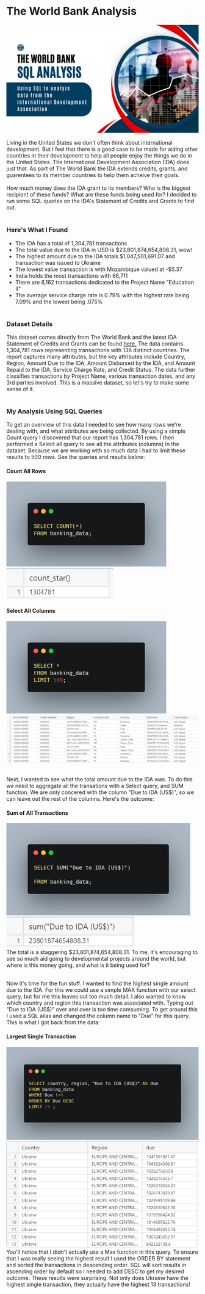 # The World Bank Analysis <br>
<img src="The World Bank.png?raw=true"/> <br>

Living in the United States we don't often think about international development. But I feel that there is a good case to be made for aiding other countries in their development to help all people enjoy the things we do in the United States. The International Development Association (IDA) does just that. As part of The World Bank the IDA extends credits, grants, and guarentees to its member countries to help them acheive their goals. <br><br>
How much money does the IDA grant to its members? Who is the biggest recipient of these funds? What are these funds being used for? I decided to run some SQL queries on the IDA's Statement of Credits and Grants to find out. <br><br>

### Here's What I Found <br>
- The IDA has a total of 1,304,781 transactions
- The total value due to the IDA in USD is $23,801,874,654,808.31, wow!
- The highest amount due to the IDA totals $1,047,501,691.07 and transaction was issued to Ukraine
- The lowest value transaction is with Mozambique valued at -$5.37
- India holds the most transactions with 66,711
- There are 6,162 transactions dedicated to the Project Name "Education II"
- The average service charge rate is 0.79% with the highest rate being 7.09% and the lowest being .075%
<br><br>

### Dataset Details <br>
This dataset comes directly from The World Bank and the latest IDA Statement of Credits and Grants can be found [here.](https://finances.worldbank.org/Loans-and-Credits/IDA-Statement-Of-Credits-and-Grants-Historical-Dat/tdwh-3krx/about_data) The data contains 1,304,781 rows representing transactions with 138 distinct countries. The report captures many attributes, but the key attributes include Country, Region, Amount Due to the IDA, Amount Disbursed by the IDA, and Amount Repaid to the IDA, Service Charge Rate, and Credit Status. The data further classifies transactions by Project Name, various transaction dates, and any 3rd parties involved. This is a massive dataset, so let's try to make some sense of it.
<br><br>

### My Analysis Using SQL Queries <br>
To get an overview of this data I needed to see how many rows we're dealing with, and what attributes are being collected. By using a simple Count query I discovered that our report has 1,304,781 rows. I then performed a Select all query to see all the attributes (columns) in the dataset. Because we are working with so much data I had to limit these results to 500 rows. See the queries and results below: <br>

#### Count All Rows <br>
![Count Query](wb_count2.png) <br>
![Count Results](wb_countallpic.png) <br>
#### Select All Columns <br>
![Select Query](wb_selectall2.png) <br>
![Select Results](wb_selectallpic.png) <br><br>

Next, I wanted to see what the total amount due to the IDA was. To do this we need to aggregate all the transations with a Select query, and SUM function. We are only concered with the column "Due to IDA (US$)", so we can leave out the rest of the columns. Here's the outcome: <br>
#### Sum of All Transactions <br>
![Sum Query](wb_sum2.png) <br>
![Sum Results](wb_sumpic.png) <br>
The total is a staggering $23,801,874,654,808.31. To me, it's encouraging to see so much aid going to developmental projects around the world, but where is this money going, and what is it being used for?<br><br>

Now it's time for the fun stuff. I wanted to find the highest single amount due to the IDA. For this we could use a simple MAX function with our select query, but for me this leaves out too much detail. I also wanted to know which country and region this transaction was associated with. Typing out "Due to IDA (US$)" over and over is too time comsuming. To get around this I used a SQL alias and changed the column name to "Due" for this query. This is what I got back from the data: <br>
#### Largest Single Transaction <br>
![Max Query](wb_max.png) <br>
![Max Results](wb_maxpic.png) <br>
You'll notice that I didn't actually use a Max function in this query. To ensure that I was really seeing the highest result I used the ORDER BY statement and sorted the transactions in descending order. SQL will sort results in ascending order by default so I needed to add DESC to get my desired outcome. These results were surprising. Not only does Ukraine have the highest single transaction, they actually have the highest 13 transactions! <br><br>

